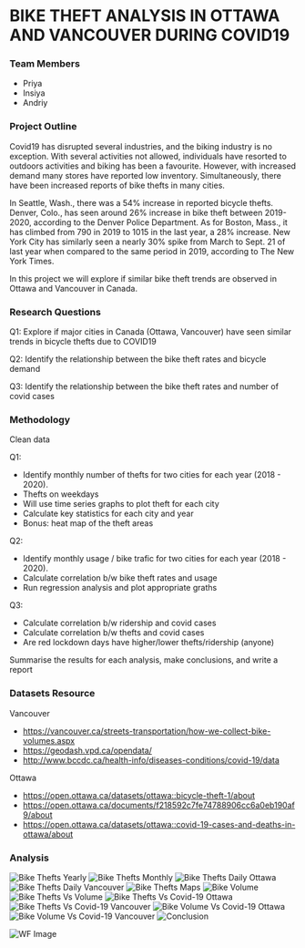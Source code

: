 # BIKE THEFT ANALYSIS IN OTTAWA AND VANCOUVER DURING COVID19 

### Team Members
- Priya
- Insiya
- Andriy

### Project Outline
Covid19 has disrupted several industries, and the biking industry is no exception. With several activities not allowed, individuals have resorted to outdoors activities and biking has been a favourite. However, with increased demand many stores have reported low inventory. Simultaneously, there have been increased reports of bike thefts in many cities. 

In Seattle, Wash., there was a 54% increase in reported bicycle thefts. Denver, Colo., has seen around 26% increase in bike theft between 2019-2020, according to the Denver Police Department. As for Boston, Mass., it has climbed from 790 in 2019 to 1015 in the last year, a 28% increase. New York City has similarly seen a nearly 30% spike from March to Sept. 21 of last year when compared to the same period in 2019, according to The New York Times. 

In this project we will explore if similar bike theft trends are observed in Ottawa and Vancouver in Canada. 

### Research Questions

Q1:  Explore if  major cities in Canada (Ottawa, Vancouver) have seen similar trends in bicycle thefts due to COVID19

Q2: Identify the relationship between the bike theft rates and bicycle demand 

Q3: Identify the relationship between the bike theft rates and number of covid cases

### Methodology 
 
Clean data

Q1: 
- Identify monthly number of thefts for two cities for each year (2018 - 2020).
- Thefts on weekdays
- Will use time series graphs to plot theft for each city 
- Calculate key statistics for each city and year
- Bonus: heat map of the theft areas 

Q2: 
- Identify monthly usage / bike trafic  for two cities for each year (2018 - 2020).
- Calculate correlation b/w bike theft rates and usage
- Run regression analysis and plot appropriate graths

Q3:
- Calculate correlation b/w ridership and covid cases
- Calculate correlation b/w thefts and covid cases
- Are red lockdown days have higher/lower thefts/ridership (anyone)


Summarise the results for each analysis, make conclusions, and write a report 

### Datasets Resource
Vancouver
- <https://vancouver.ca/streets-transportation/how-we-collect-bike-volumes.aspx>
- <https://geodash.vpd.ca/opendata/>
- <http://www.bccdc.ca/health-info/diseases-conditions/covid-19/data>

Ottawa
- <https://open.ottawa.ca/datasets/ottawa::bicycle-theft-1/about>
- <https://open.ottawa.ca/documents/f218592c7fe74788906cc6a0eb190af9/about>
- <https://open.ottawa.ca/datasets/ottawa::covid-19-cases-and-deaths-in-ottawa/about>

### Analysis
![Bike Thefts Yearly](https://github.com/itspria/BootcampProject1/blob/main/analysis/images/biketheftyearly.PNG)
![Bike Thefts Monthly](https://github.com/itspria/BootcampProject1/blob/main/analysis/images/biketheftmonthly.PNG)
![Bike Thefts Daily Ottawa](https://github.com/itspria/BootcampProject1/blob/main/analysis/images/dailythefts_ottawa.PNG)
![Bike Thefts Daily Vancouver](https://github.com/itspria/BootcampProject1/blob/main/analysis/images/dailythefts_vancouver.PNG)
![Bike Thefts Maps](https://github.com/itspria/BootcampProject1/blob/main/analysis/images/locations.PNG)
![Bike Volume](https://github.com/itspria/BootcampProject1/blob/main/analysis/images/bikevolume.PNG)
![Bike Thefts Vs Volume](https://github.com/itspria/BootcampProject1/blob/main/analysis/images/theftsvsvol_ottawa.PNG)
![Bike Thefts Vs Covid-19 Ottawa](https://github.com/itspria/BootcampProject1/blob/main/analysis/images/covid_thefts_ottawa.PNG)
![Bike Thefts Vs Covid-19 Vancouver](https://github.com/itspria/BootcampProject1/blob/main/analysis/images/covid_thefts_vc.PNG)
![Bike Volume Vs Covid-19 Ottawa](https://github.com/itspria/BootcampProject1/blob/main/analysis/images/covid_vol_ott.PNG)
![Bike Volume Vs Covid-19 Vancouver](https://github.com/itspria/BootcampProject1/blob/main/analysis/images/covid_vol_vc.PNG)
![Conclusion](https://github.com/itspria/BootcampProject1/blob/main/analysis/images/conclusion.PNG)


![WF Image](https://github.com/itspria/BootcampProject1/blob/main/raw_data/WF.PNG)
